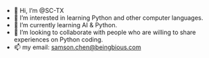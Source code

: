 - 👋 Hi, I’m @SC-TX
- 👀 I’m interested in learning Python and other computer languages.
- 🌱 I’m currently learning AI & Python.
- 💞️ I’m looking to collaborate with people who are willing to share experiences on Python coding. 
- 📫 my email: samson.chen@beingbious.com

<!---
SC-TX/SC-TX is a ✨ special ✨ repository because its `README.md` (this file) appears on your GitHub profile.
You can click the Preview link to take a look at your changes.
--->
